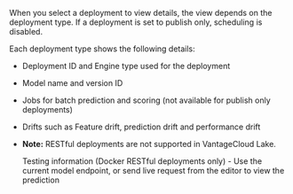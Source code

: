 When you select a deployment to view details, the view depends on the deployment type. If a deployment is set to publish only, scheduling is disabled.

Each deployment type shows the following details:

-   Deployment ID and Engine type used for the deployment


-   Model name and version ID


-   Jobs for batch prediction and scoring (not available for publish only deployments)


-   Drifts such as Feature drift, prediction drift and performance drift


-   **Note:** RESTful deployments are not supported in VantageCloud Lake.

    Testing information (Docker RESTful deployments only) - Use the current model endpoint, or send live request from the editor to view the prediction


